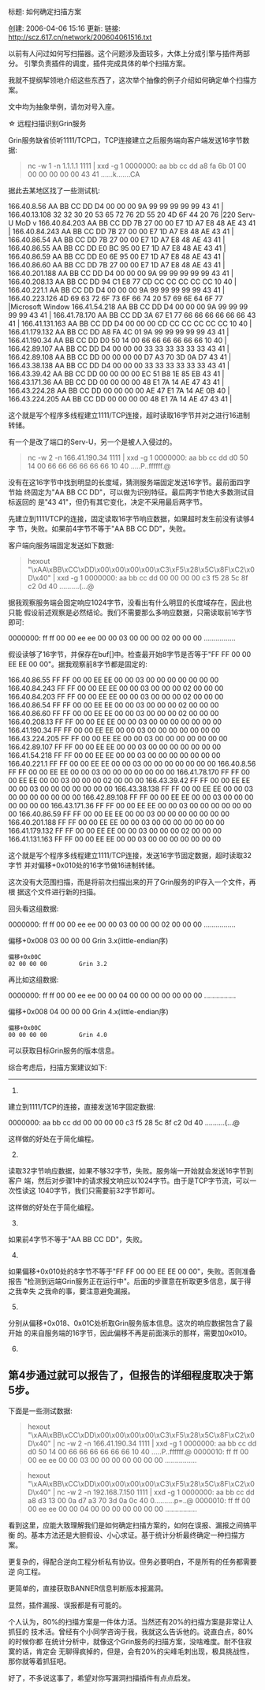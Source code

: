 标题: 如何确定扫描方案

创建: 2006-04-06 15:16
更新:
链接: http://scz.617.cn/network/200604061516.txt

以前有人问过如何写扫描器。这个问题涉及面较多，大体上分成引擎与插件两部分。
引擎负责插件的调度，插件完成具体的单个扫描方案。

我就不提纲挈领地介绍这些东西了，这次举个抽像的例子介绍如何确定单个扫描方案。

文中均为抽象举例，请勿对号入座。

☆ 远程扫描识别Grin服务

Grin服务缺省侦听1111/TCP口，TCP连接建立之后服务端向客户端发送16字节数据:

> nc -w 1 -n 1.1.1.1 1111 | xxd -g 1
0000000: aa bb cc dd a8 fa 6b 01 00 00 00 00 00 00 43 41  ......k.......CA

据此去某地区找了一些测试机:

166.40.8.56     AA BB CC DD D4 00 00 00 9A 99 99 99 99 99 43 41 |
166.40.13.108   32 32 30 20 53 65 72 76 2D 55 20 4D 6F 44 20 76 |220 Serv-U MoD v
166.40.84.203   AA BB CC DD 7B 27 00 00 E7 1D A7 E8 48 AE 43 41 |
166.40.84.243   AA BB CC DD 7B 27 00 00 E7 1D A7 E8 48 AE 43 41 |
166.40.86.54    AA BB CC DD 7B 27 00 00 E7 1D A7 E8 48 AE 43 41 |
166.40.86.55    AA BB CC DD E0 BC 95 00 E7 1D A7 E8 48 AE 43 41 |
166.40.86.59    AA BB CC DD E0 6E 95 00 E7 1D A7 E8 48 AE 43 41 |
166.40.86.60    AA BB CC DD 7B 27 00 00 E7 1D A7 E8 48 AE 43 41 |
166.40.201.188  AA BB CC DD D4 00 00 00 9A 99 99 99 99 99 43 41 |
166.40.208.13   AA BB CC DD 94 C1 E8 77 CD CC CC CC CC CC 10 40 |
166.40.221.1    AA BB CC DD D4 00 00 00 9A 99 99 99 99 99 43 41 |
166.40.223.126  4D 69 63 72 6F 73 6F 66 74 20 57 69 6E 64 6F 77 |Microsoft Window
166.41.54.218   AA BB CC DD D4 00 00 00 9A 99 99 99 99 99 43 41 |
166.41.78.170   AA BB CC DD 3A 67 E1 77 66 66 66 66 66 66 43 41 |
166.41.131.163  AA BB CC DD D4 00 00 00 CD CC CC CC CC CC 10 40 |
166.41.179.132  AA BB CC DD A8 FA 4C 01 9A 99 99 99 99 99 43 41 |
166.41.190.34   AA BB CC DD D0 50 14 00 66 66 66 66 66 66 10 40 |
166.42.89.107   AA BB CC DD D4 00 00 00 33 33 33 33 33 33 43 41 |
166.42.89.108   AA BB CC DD 00 00 00 00 D7 A3 70 3D 0A D7 43 41 |
166.43.38.138   AA BB CC DD D4 00 00 00 33 33 33 33 33 33 43 41 |
166.43.39.42    AA BB CC DD 00 00 00 00 EC 51 B8 1E 85 EB 43 41 |
166.43.171.36   AA BB CC DD 00 00 00 00 48 E1 7A 14 AE 47 43 41 |
166.43.224.28   AA BB CC DD 00 00 00 00 AE 47 E1 7A 14 AE 0B 40 |
166.43.224.205  AA BB CC DD 00 00 00 00 48 E1 7A 14 AE 47 43 41 |

这个就是写个程序多线程建立1111/TCP连接，超时读取16字节并对之进行16进制转储。

有一个是改了端口的Serv-U，另一个是被人入侵过的。

> nc -w 2 -n 166.41.190.34 1111 | xxd -g 1
0000000: aa bb cc dd d0 50 14 00 66 66 66 66 66 66 10 40  .....P..ffffff.@

没有在这16字节中找到明显的长度域，猜测服务端固定发送16字节。最前面四字节始
终固定为"AA BB CC DD"，可以做为识别特征。最后两字节绝大多数测试目标返回的
是"43 41"，但仍有其它变化，决定不采用最后两字节。

先建立到1111/TCP的连接，固定读取16字节响应数据，如果超时发生前没有读够4字
节，失败。如果前4字节不等于"AA BB CC DD"，失败。

客户端向服务端固定发送如下数据:

> hexout "\xAA\xBB\xCC\xDD\x00\x00\x00\x00\xC3\xF5\x28\x5C\x8F\xC2\x0D\x40" | xxd -g 1
0000000: aa bb cc dd 00 00 00 00 c3 f5 28 5c 8f c2 0d 40  ..........(\...@

据我观察服务端会固定响应1024字节，没看出有什么明显的长度域存在，因此也只能
假设前述观察是必然结论。我们不需要那么多响应数据，只需读取前16字节即可:

0000000: ff ff 00 00 ee ee 00 00 03 00 00 00 02 00 00 00  ................

假设读够了16字节，并保存在buf[]中。检查最开始8字节是否等于"FF FF 00 00 EE
EE 00 00"。据我观察前8字节都是固定的:

166.40.86.55    FF FF 00 00 EE EE 00 00 03 00 00 00 00 00 00 00
166.40.84.243   FF FF 00 00 EE EE 00 00 03 00 00 00 02 00 00 00
166.40.84.203   FF FF 00 00 EE EE 00 00 03 00 00 00 02 00 00 00
166.40.86.54    FF FF 00 00 EE EE 00 00 03 00 00 00 02 00 00 00
166.40.86.60    FF FF 00 00 EE EE 00 00 03 00 00 00 02 00 00 00
166.40.208.13   FF FF 00 00 EE EE 00 00 03 00 00 00 00 00 00 00
166.41.190.34   FF FF 00 00 EE EE 00 00 03 00 00 00 00 00 00 00
166.43.224.205  FF FF 00 00 EE EE 00 00 03 00 00 00 00 00 00 00
166.42.89.107   FF FF 00 00 EE EE 00 00 03 00 00 00 00 00 00 00
166.41.54.218   FF FF 00 00 EE EE 00 00 03 00 00 00 00 00 00 00
166.40.221.1    FF FF 00 00 EE EE 00 00 03 00 00 00 00 00 00 00
166.40.8.56     FF FF 00 00 EE EE 00 00 03 00 00 00 00 00 00 00
166.41.78.170   FF FF 00 00 EE EE 00 00 03 00 00 00 02 00 00 00
166.43.39.42    FF FF 00 00 EE EE 00 00 03 00 00 00 00 00 00 00
166.43.38.138   FF FF 00 00 EE EE 00 00 03 00 00 00 00 00 00 00
166.42.89.108   FF FF 00 00 EE EE 00 00 03 00 00 00 00 00 00 00
166.43.171.36   FF FF 00 00 EE EE 00 00 03 00 00 00 00 00 00 00
166.40.86.59    FF FF 00 00 EE EE 00 00 03 00 00 00 00 00 00 00
166.40.201.188  FF FF 00 00 EE EE 00 00 03 00 00 00 00 00 00 00
166.41.179.132  FF FF 00 00 EE EE 00 00 03 00 00 00 02 00 00 00
166.41.131.163  FF FF 00 00 EE EE 00 00 03 00 00 00 00 00 00 00

这个就是写个程序多线程建立1111/TCP连接，发送16字节固定数据，超时读取32字节
并对偏移+0x010处的16字节做16进制转储。

这次没有大范围扫描，而是将前次扫描出来的开了Grin服务的IP存入一个文件，再根
据这个文件进行新的扫描。

回头看这组数据:

0000000: ff ff 00 00 ee ee 00 00 03 00 00 00 02 00 00 00  ................

偏移+0x008
03 00 00 00             Grin 3.x(little-endian序)

    偏移+0x00C
    02 00 00 00         Grin 3.2

再比如这组数据:

0000000: ff ff 00 00 ee ee 00 00 04 00 00 00 00 00 00 00  ................

偏移+0x008
04 00 00 00             Grin 4.x(little-endian序)

    偏移+0x00C
    00 00 00 00         Grin 4.0

可以获取目标Grin服务的版本信息。

综合考虑后，扫描方案建议如下:

--------------------------------------------------------------------------
1)

建立到1111/TCP的连接，直接发送16字固定数据:

0000000: aa bb cc dd 00 00 00 00 c3 f5 28 5c 8f c2 0d 40  ..........(\...@

这样做的好处在于简化编程。

2)

读取32字节响应数据，如果不够32字节，失败。服务端一开始就会发送16字节到客户
端，然后对步骤1中的请求报文响应以1024字节。由于是TCP字节流，可以一次性读这
1040字节，我们只需要前32字节即可。

这样做的好处在于简化编程。

3)

如果前4字节不等于"AA BB CC DD"，失败。

4)

如果偏移+0x010处的8字节不等于"FF FF 00 00 EE EE 00 00"，失败。否则准备报告
"检测到远端Grin服务正在运行中"。后面的步骤意在析取更多信息，属于得之我幸失
之我命的事，要注意避免漏报。

5)

分别从偏移+0x018、0x01C处析取Grin服务版本信息。这次的响应数据包含了最开始
的来自服务端的16字节，因此偏移不再是前面演示的那样，需要加0x010。

6)

第4步通过就可以报告了，但报告的详细程度取决于第5步。
--------------------------------------------------------------------------

下面是一些测试数据:

> hexout "\xAA\xBB\xCC\xDD\x00\x00\x00\x00\xC3\xF5\x28\x5C\x8F\xC2\x0D\x40" | nc -w 2 -n 166.41.190.34 1111 | xxd -g 1
0000000: aa bb cc dd d0 50 14 00 66 66 66 66 66 66 10 40  .....P..ffffff.@
0000010: ff ff 00 00 ee ee 00 00 03 00 00 00 00 00 00 00  ................

> hexout "\xAA\xBB\xCC\xDD\x00\x00\x00\x00\xC3\xF5\x28\x5C\x8F\xC2\x0D\x40" | nc -w 2 -n 192.168.7.150 1111 | xxd -g 1
0000000: aa bb cc dd a8 d3 13 00 0a d7 a3 70 3d 0a 0c 40  0..........p=..@
0000010: ff ff 00 00 ee ee 00 00 04 00 00 00 00 00 00 00  ................

看到这里，应能大致理解我们是如何确定扫描方案的，如何在误报、漏报之间搞平衡
的。基本方法还是大胆假设、小心求证。基于统计分析最终确定一种扫描方案。

更复杂的，得配合逆向工程分析私有协议。但务必要明白，不是所有的任务都需要逆
向工程。

更简单的，直接获取BANNER信息判断版本报漏洞。

显然，插件漏报、误报都是有可能的。

个人认为，80%的扫描方案是一件体力活。当然还有20%的扫描方案是非常让人抓狂的
技术活。曾经有个小同学咨询于我，我就这么告诉他的。说直白点，80%的时候你都
在统计分析中，就像这个Grin服务的扫描方案，没啥难度。耐不住寂寞的话，肯定会
无聊得疯掉的，但是，会有20%的尖峰毛刺出现，极具挑战性，那你就等着抓狂吧。

好了，不多说这事了，希望对你写漏洞扫描插件有点点启发。
